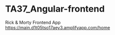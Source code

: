 # TA37_Angular-frontend
 Rick &amp; Morty Frontend App https://main.d1t05tso17aey3.amplifyapp.com/home
